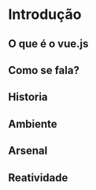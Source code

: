 # Introdução

## O que é o vue.js
## Como se fala?
## Historia
## Ambiente
## Arsenal
## Reatividade